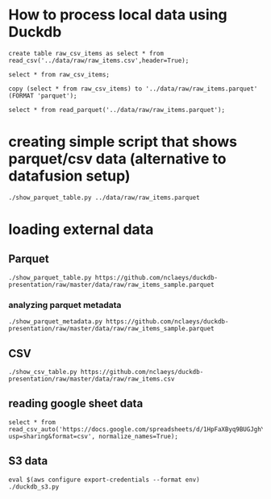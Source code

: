 # How to process local data using Duckdb

```
create table raw_csv_items as select * from read_csv('../data/raw/raw_items.csv',header=True);
```

```
select * from raw_csv_items;
```

```
copy (select * from raw_csv_items) to '../data/raw/raw_items.parquet' (FORMAT 'parquet');
```

```
select * from read_parquet('../data/raw/raw_items.parquet');
```

# creating simple script that shows parquet/csv data (alternative to datafusion setup)

```
./show_parquet_table.py ../data/raw/raw_items.parquet
```



# loading external data

## Parquet
```
./show_parquet_table.py https://github.com/nclaeys/duckdb-presentation/raw/master/data/raw/raw_items_sample.parquet
```

### analyzing parquet metadata

```
./show_parquet_metadata.py https://github.com/nclaeys/duckdb-presentation/raw/master/data/raw/raw_items_sample.parquet
```

## CSV
```
./show_csv_table.py https://github.com/nclaeys/duckdb-presentation/raw/master/data/raw/raw_items.csv
```

## reading google sheet data
```
select * from read_csv_auto('https://docs.google.com/spreadsheets/d/1HpFaXByq9BUGJghYEEJIclbAYvGOKqHEJzazPEZocAo/export?usp=sharing&format=csv', normalize_names=True);
```

## S3 data

```
eval $(aws configure export-credentials --format env) 
./duckdb_s3.py
```
